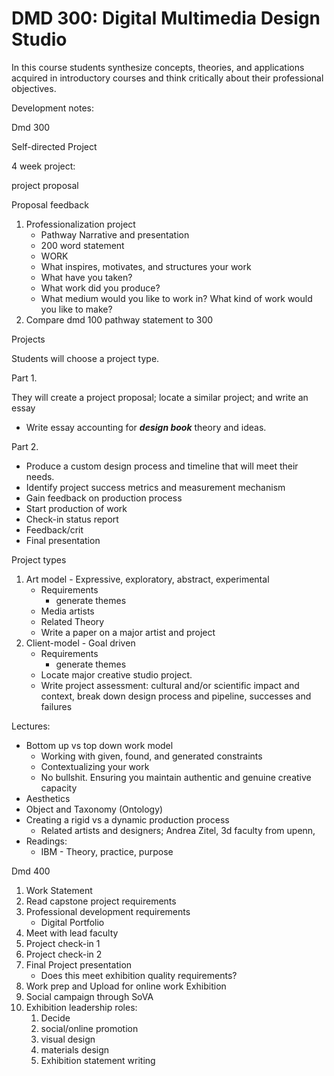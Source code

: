 # DMD 300: Digital Multimedia Design Studio

In this course students synthesize concepts, theories, and applications acquired in introductory courses and think critically about their professional objectives.

Development notes:

Dmd 300

Self-directed Project

4 week project:

project proposal

Proposal feedback

1. Professionalization project
   * Pathway Narrative and presentation
   * 200 word statement
   * WORK
   * What inspires, motivates, and structures your work
   * What have you taken?
   * What work did you produce?
   * What medium would you like to work in? What kind of work would you like to make?
2. Compare dmd 100 pathway statement to 300 

Projects

Students will choose a project type.

Part 1.

They will create a project proposal; locate a similar project; and write an essay

* Write essay accounting for _**design book**_ theory and ideas.

Part 2.

* Produce a custom design process and timeline that will meet their needs.
* Identify project success metrics and measurement mechanism
* Gain feedback on production process
* Start production of work
* Check-in status report
* Feedback/crit
* Final presentation

Project types

1. Art model - Expressive, exploratory, abstract, experimental
   * Requirements
     * generate themes
   * Media artists
   * Related Theory
   * Write a paper on a major artist and project
2. Client-model - Goal driven
   * Requirements
     * generate themes
   * Locate major creative studio project. 
   * Write project assessment: cultural and/or scientific impact and context, break down design process and pipeline, successes and failures

Lectures:

* Bottom up vs top down work model
  * Working with given, found, and generated constraints
  * Contextualizing your work
  * No bullshit. Ensuring you maintain authentic and genuine creative capacity
* Aesthetics
* Object and Taxonomy \(Ontology\)
* Creating a rigid vs a dynamic production process
  * Related artists and designers; Andrea Zitel, 3d faculty from upenn, 
* Readings:
  * IBM - Theory, practice, purpose

Dmd 400

1. Work Statement
2. Read capstone project requirements
3. Professional development requirements
   * Digital Portfolio
4. Meet with lead faculty
5. Project check-in 1
6. Project check-in 2
7. Final Project presentation
   * Does this meet exhibition quality requirements?
8. Work prep and Upload for online work Exhibition 
9. Social campaign through SoVA
10. Exhibition leadership roles:
    1. Decide
    2. social/online promotion
    3. visual design
    4. materials design
    5. Exhibition statement writing 



